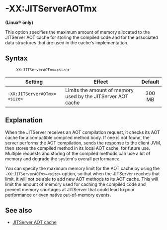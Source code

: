 <!--
* Copyright (c) 2017, 2023 IBM Corp. and others
*
* This program and the accompanying materials are made
* available under the terms of the Eclipse Public License 2.0
* which accompanies this distribution and is available at
* https://www.eclipse.org/legal/epl-2.0/ or the Apache
* License, Version 2.0 which accompanies this distribution and
* is available at https://www.apache.org/licenses/LICENSE-2.0.
*
* This Source Code may also be made available under the
* following Secondary Licenses when the conditions for such
* availability set forth in the Eclipse Public License, v. 2.0
* are satisfied: GNU General Public License, version 2 with
* the GNU Classpath Exception [1] and GNU General Public
* License, version 2 with the OpenJDK Assembly Exception [2].
*
* [1] https://www.gnu.org/software/classpath/license.html
* [2] https://openjdk.org/legal/assembly-exception.html
*
* SPDX-License-Identifier: EPL-2.0 OR Apache-2.0 OR GPL-2.0 WITH
* Classpath-exception-2.0 OR LicenseRef-GPL-2.0 WITH Assembly-exception
-->

# -XX:JITServerAOTmx

**(Linux&reg; only)**

This option specifies the maximum amount of memory allocated to the JITServer AOT cache for storing the compiled code and for the associated data structures that are used in the cache's implementation.

## Syntax

        -XX:JITServerAOTmx=<size>

| Setting                 | Effect | Default                                                                            |
|-------------------------|--------|:----------------------------------------------------------------------------------:|
| `-XX:JITServerAOTmx=<size>`    | Limits the amount of memory used by the JITServer AOT cache |  300 MB                       |

## Explanation

When the JITServer receives an AOT compilation request, it checks its AOT cache for a compatible compiled method body. If one is not found, the server performs the AOT compilation, sends the response to the client JVM, then stores the compiled method in its local AOT cache, for future use. Multiple requests and storing of the compiled methods can use a lot of memory and degrade the system's overall performance.

You can specify the maximum memory limit for the AOT cache by using the `-XX:JITServerAOTmx=<size>` option, so that when the JITServer reaches that limit, it will not be able to add new AOT methods to its AOT cache. This will limit the amount of memory used for caching the compiled code and prevent memory shortages at JITServer that could lead to poor performance or even native out-of-memory events.

## See also

- [JITServer AOT cache](jitserver_tuning.md#jitserver-aot-cache)

<!-- ==== END OF TOPIC ==== xxjitserveraotmx.md ==== -->
